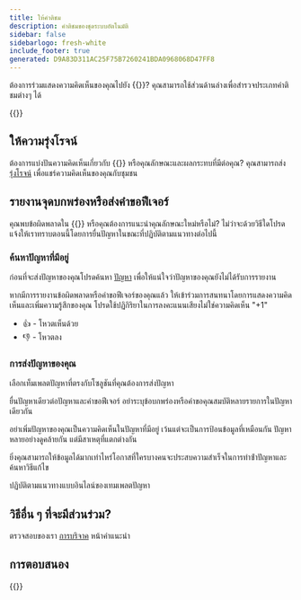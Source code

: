 ```yaml
---
title: ให้คําติชม
description: คําติชมของชุดระบบอัตโนมัติ
sidebar: false
sidebarlogo: fresh-white
include_footer: true
generated: D9A83D311AC25F75B7260241BDA0968068D47FF8
---
```


ต้องการร่วมแสดงความคิดเห็นของคุณไปยัง {{<product-name>}}? คุณสามารถใช้ส่วนด้านล่างเพื่อสํารวจประเภทคําติชมต่างๆ ได้

{{<toc>}}

## ให้ความรุ่งโรจน์

ต้องการแบ่งปันความคิดเห็นเกี่ยวกับ {{<product-name>}} หรือคุณลักษณะและผลกระทบที่มีต่อคุณ? คุณสามารถส่ง [รุ่งโรจน์](https://github.com/microsoft/powercat-automation-kit/issues/new?assignees=&labels=automation-kit%2Ckudos&template=4-automation-kit-kudos.yml&title=%5BAutomation+Kit+-+Kudos%5D+Your+summary) เพื่อแชร์ความคิดเห็นของคุณกับชุมชน

## รายงานจุดบกพร่องหรือส่งคําขอฟีเจอร์

คุณพบข้อผิดพลาดใน {{<product-name>}} หรือคุณต้องการแนะนําคุณลักษณะใหม่หรือไม่? ไม่ว่าจะด้วยวิธีใดโปรดแจ้งให้เราทราบตอนนี้โดยการยื่นปัญหาในขณะที่ปฏิบัติตามแนวทางต่อไปนี้

### ค้นหาปัญหาที่มีอยู่

ก่อนที่จะส่งปัญหาของคุณโปรดค้นหา [ปัญหา](https://github.com/microsoft/automation-kit/issues) เพื่อให้แน่ใจว่าปัญหาของคุณยังไม่ได้รับการรายงาน

หากมีการรายงานข้อผิดพลาดหรือคําขอฟีเจอร์ของคุณแล้ว ให้เข้าร่วมการสนทนาโดยการแสดงความคิดเห็นและเพิ่มความรู้สึกของคุณ โปรดใช้ปฏิกิริยาในการลงคะแนนเสียงไม่ใช่ความคิดเห็น "+1"

- 👍 - โหวตเห็นด้วย
- 👎 - โหวตลง

### การส่งปัญหาของคุณ

เลือกเท็มเพลตปัญหาที่ตรงกับโซลูชันที่คุณต้องการส่งปัญหา

ยื่นปัญหาเดียวต่อปัญหาและคําขอฟีเจอร์ อย่าระบุข้อบกพร่องหรือคําขอคุณสมบัติหลายรายการในปัญหาเดียวกัน

อย่าเพิ่มปัญหาของคุณเป็นความคิดเห็นในปัญหาที่มีอยู่ เว้นแต่จะเป็นการป้อนข้อมูลที่เหมือนกัน ปัญหาหลายอย่างดูคล้ายกัน แต่มีสาเหตุที่แตกต่างกัน

ยิ่งคุณสามารถให้ข้อมูลได้มากเท่าไหร่โอกาสที่ใครบางคนจะประสบความสําเร็จในการทําซ้ําปัญหาและค้นหาวิธีแก้ไข

ปฏิบัติตามแนวทางแบบอินไลน์ของเทมเพลตปัญหา

## วิธีอื่น ๆ ที่จะมีส่วนร่วม?

ตรวจสอบของเรา [การบริจาค](/th/contribution) หน้าคําแนะนํา

## การตอบสนอง

{{<questions name="/contribution/feedback.json" completed="Thank you for providing feedback" showNavigationButtons=false >}}
